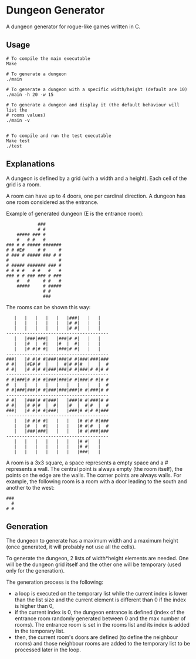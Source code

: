 # Dungeon Generator

A dungeon generator for rogue-like games written in C.

## Usage

```
# To compile the main executable
Make

# To generate a dungeon
./main

# To generate a dungeon with a specific width/height (default are 10)
./main -h 20 -w 15

# To generate a dungeon and display it (the default behaviour will list the
# rooms values)
./main -v


# To compile and run the test executable
Make test
./test
```

## Explanations

A dungeon is defined by a grid (with a width and a height). Each cell of the
grid is a room.

A room can have up to 4 doors, one per cardinal direction.
A dungeon has one room considered as the entrance.

Example of generated dungeon (E is the entrance room):
```
            ###
            # #
    ##### ### #
    #   # #   #
### # # ##### #######
# # #E#     # #     #
# ### # ##### ### # #
#                   #
# ##### ####### ### #
# # # #   # #   #   #
### # # ### ### # ###
    #   #     # #   #
    #####     # #####
              # #
              ###
```

The rooms can be shown this way:
```
   |   |   |   |   |   |###|   |   |
   |   |   |   |   |   |# #|   |   |
   |   |   |   |   |   |# #|   |   |
---------------------------------------
   |   |###|###|   |###|# #|   |   |
   |   |#  |  #|   |#  |  #|   |   |
   |   |# #|# #|   |###|# #|   |   |
---------------------------------------
###|   |# #|# #|###|###|# #|###|###|###
# #|   |#E#|#  |   |  #|# #|#  |   |  #
# #|   |# #|# #|###|###|# #|###|# #|# #
---------------------------------------
# #|###|# #|# #|###|###|# #|###|# #|# #
#  |   |   |   |   |   |   |   |   |  #
# #|###|###|# #|###|###|###|# #|###|# #
---------------------------------------
# #|   |###|# #|###|   |###|# #|###|# #
# #|   |# #|#  |  #|   |#  |  #|#  |  #
###|   |# #|# #|###|   |###|# #|# #|###
---------------------------------------
   |   |# #|# #|   |   |   |# #|# #|###
   |   |#  |  #|   |   |   |# #|#  |  #
   |   |###|###|   |   |   |# #|###|###
---------------------------------------
   |   |   |   |   |   |   |# #|   |
   |   |   |   |   |   |   |# #|   |
   |   |   |   |   |   |   |###|   |
```

A room is a 3x3 square, a space represents a empty space and a # represents a
wall. The central point is always empty (the room itself), the points on the
edge are the walls. The corner points are always walls.
For example, the following room is a room with a door leading to the south and
another to the west:
```
###
  #
# #
```


## Generation

The dungeon to generate has a maximum width and a maximum height (once
generated, it will probably not use all the cells).

To generate the dungeon, 2 lists of width*height elements are needed. One will
be the dungeon grid itself and the other one will be temporary (used only for
the generation).

The generation process is the following:
- a loop is executed on the temporary list while the current index is lower than
the list size and the current element is different than 0 if the index is higher
than 0,
- 	if the current index is 0, the dungeon entrance is defined (index of the
entrance room randomly generated between 0 and the max number of rooms). The
entrance room is set in the rooms list and its index is added in the temporary
list.
- 	then, the current room's doors are defined (to define the neighbour rooms)
and those neighbour rooms are added to the temporary list to be processed later
in the loop.
